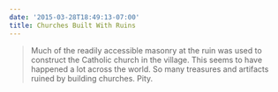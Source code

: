 ```yaml
---
date: '2015-03-28T18:49:13-07:00'
title: Churches Built With Ruins
---
```


>Much of the readily accessible masonry at the ruin was used to construct the Catholic church in the village. This seems to have happened a lot across the world. So many treasures and artifacts ruined by building churches. Pity.
